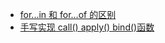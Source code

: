 -   <a href="template/No1">for...in 和 for...of 的区别</a>
-   <a href="template/No2">手写实现 call() apply() bind()函数</a>
